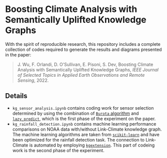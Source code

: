 # Boosting Climate Analysis with Semantically Uplifted Knowledge Graphs
With the spirit of reproducible research, this repository includes a complete collection of codes required to generate the results and diagrams presented in the paper:

> J. Wu, F. Orlandi, D. O'Sullivan, E. Pisoni, S. Dev, Boosting Climate Analysis with Semantically Uplifted Knowledge Graphs, *IEEE Journal of Selected Topics in Applied Earth Observations and Remote Sensing*, 2022.

## Details
- `kg_sensor_analysis.ipynb` contains coding work for sensor selection determined by using the combination of [`Burota` algorithm](https://pypi.org/project/BorutaShap/) and [`lazy_predict`](https://lazypredict.readthedocs.io/en/latest/), which is the first phase of the experiment on the paper.
- `kg_rainfall_detection.ipynb` contains machine learning performance comparisons on NOAA data with/without Link-Climate knowledge graph. The machine learning algorithms are taken from [`scikit-learn`](https://scikit-learn.org/stable/) and have been optimized for the rainfall detection task. The connection to Link-Climate is automated by employing [`kgextension`](https://kgextension.readthedocs.io/en/latest/). This part of codeing work is the second phase of the experiment.
